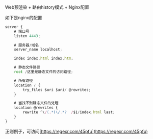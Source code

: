 Web预渲染 + 路由history模式 + Nginx配置

如下是nginx的配置

```js
server {
    # 端口号
    listen 4443;
    
    # 服务器/域名
    server_name localhost;

    index index.html index.htm;

    # 静态文件路径
    root /这里是静态文件的访问路径;

    # 所有路径
    location / {
        try_files $uri $uri/ @rewrites;
    }

    # 当找不到静态文件的处理
    location @rewrites {
        rewrite ^\/(.*)\/.*?  /$1/index.html last;
    }
}
```

正则例子，可访问[https://regexr.com/45pfu](https://regexr.com/45pfu)
